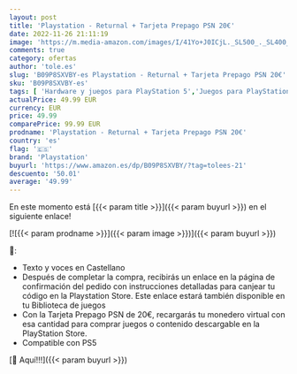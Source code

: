```yaml
---
layout: post
title: 'Playstation - Returnal + Tarjeta Prepago PSN 20€'
date: 2022-11-26 21:11:19
image: 'https://m.media-amazon.com/images/I/41Yo+J0ICjL._SL500_._SL400_.jpg'
comments: true
category: ofertas
author: 'tole.es'
slug: 'B09P8SXVBY-es Playstation - Returnal + Tarjeta Prepago PSN 20€'
sku: 'B09P8SXVBY-es'
tags: [ 'Hardware y juegos para PlayStation 5','Juegos para PlayStation 5','Videojuegos','playstation','🇪🇸', ]
actualPrice: 49.99 EUR
currency: EUR
price: 49.99
comparePrice: 99.99 EUR
prodname: 'Playstation - Returnal + Tarjeta Prepago PSN 20€'
country: 'es'
flag: '🇪🇸'
brand: 'Playstation'
buyurl: 'https://www.amazon.es/dp/B09P8SXVBY/?tag=tolees-21'
descuento: '50.01'
average: '49.99'
---
```


En este momento está [{{< param title >}}]({{< param buyurl >}}) en el siguiente enlace!

[![{{< param prodname >}}]({{< param image >}})]({{< param buyurl >}})

🔎:

- Texto y voces en Castellano
- Después de completar la compra, recibirás un enlace en la página de confirmación del pedido con instrucciones detalladas para canjear tu código en la Playstation Store. Este enlace estará también disponible en tu Biblioteca de juegos
- Con la Tarjeta Prepago PSN de 20€, recargarás tu monedero virtual con esa cantidad para comprar juegos o contenido descargable en la PlayStation Store.
- Compatible con PS5

[🛒 Aquí!!!]({{< param buyurl >}})
